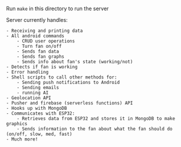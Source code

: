 Run `make` in this directory to run the server

Server currently handles:

	- Receiving and printing data
	- All android commands
		- CRUD user operations
		- Turn fan on/off
		- Sends fan data
		- Sends fan graphs
		- Sends info about fan's state (working/not)
	- Detects if fan is working
	- Error handling
	- Shell scripts to call other methods for:
		- Sending push notifications to Android
		- Sending emails
		- running AI
	- Geolocation API
	- Pusher and firebase (serverless functions) API
	- Hooks up with MongoDB
	- Communicates with ESP32:
		- Retrieves data from ESP32 and stores it in MongoDB to make graphics
		- Sends information to the fan about what the fan should do (on/off, slow, med, fast)
	- Much more!
		
